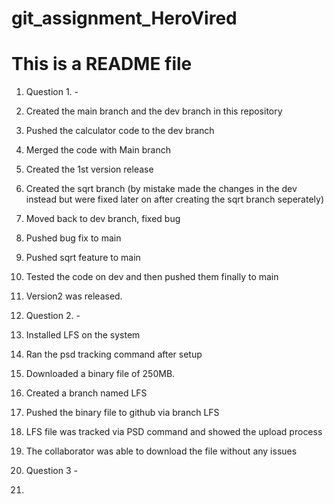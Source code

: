 # git_assignment_HeroVired
# This is a README file

1. Question 1. -
2. Created the main branch and the dev branch in this repository
3. Pushed the calculator code to the dev branch
4. Merged the code with Main branch
5. Created the 1st version release
6. Created the sqrt branch (by mistake made the changes in the dev instead but were fixed later on after creating the sqrt branch seperately)
7. Moved back to dev branch, fixed bug
8. Pushed bug fix to main
9. Pushed sqrt feature to main
10. Tested the code on dev and then pushed them finally to main
11. Version2 was released.

1. Question 2. -
2. Installed LFS on the system
3. Ran the psd tracking command after setup
4. Downloaded a binary file of 250MB.
5. Created a branch named LFS
6. Pushed the binary file to github via branch LFS
7. LFS file was tracked via PSD command and showed the upload process
8. The collaborator was able to download the file without any issues

1. Question 3 -
2. 
